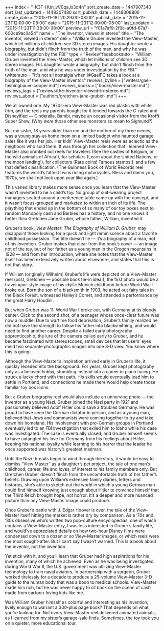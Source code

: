+++
index = "-K3T-HUn_vV0qaJx3d4n"
sort_create_date = 1447907340
sort_last_updated = 1448307480
sort_publish_date = 1448308800
create_date = "2015-11-18T20:29:00-08:00"
publish_date = "2015-11-23T12:00:00-08:00"
date = "2015-11-23T12:00:00-08:00"
last_updated = "2015-11-23T11:38:00-08:00"
preview_url = "f01a7af9-2f0c-a0fd-67a7-600ca9ac0a54"
name = "The inventor, viewed in stereo"
title = "The inventor, viewed in stereo"
dek = "William Gruber invented the View-Master, which let millions of children see 3D stereo images. His daughter wrote a biography, but didn't flinch from the truth of the man, and why he was under investigation by the FBI."
type = "Review"facebookauto = "William Gruber invented the View-Master, which let millions of children see 3D stereo images. His daughter wrote a biography, but didn't flinch from the truth of the man, and why he was under investigation by the FBI."
twitterauto = "It's not all nostalgia when @GaelFC takes a look at a biography of the View-Master inventor."
reviews_byline = ["writers/gael-fashingbauer-cooper.md"]
reviews_books = ["books/view-master.md"]
reviews_tags = ["reviews/the-inventor-viewed-in-stereo.md"]
reviews_about = ["authors/gretchen-jane-gruber-.md"]
+++

We all owned one. My 1970s-era View-Master was red plastic with white trim, and the reels my parents bought for it tended towards the G-rated and Disneyified   &mdash;  Cinderella, Bambi, maybe an occasional visitor from the Krofft Super Show. (Why _were_ those other sea monsters so mean to Sigmund?) 

But my sister, 18 years older than me and the mother of my three nieces, was a young stay-at-home mom on a limited budget who haunted garage sales like it was her job. Her kids’ View-Master reels were as eclectic as the neighbors who sold them. It was through her collection that I learned View-Master also cranked out reels for travelers (See the castles of Belgium, or the wild animals of Africa!), for scholars (Learn about the United Nations, or the moon landing!), for collectors (Rare coins! Famous stamps!), and a few that defied classification. (The Guinness Book of World Records reel features the world’s fattest twins riding motorcycles. Bless and damn you, 1970s, we shall not look upon your like again.)

This varied library makes more sense once you learn that the View-Master wasn’t invented to be a child’s toy. No group of suit-wearing project managers seated around a conference table came up with the concept, and it wasn’t focus-grouped and marketed to within an inch of its life. The plaything that ended up in the bottom of so many of our toy boxes next to random Monopoly cash and Barbies has a history, and no one knows it better than Gretchen Jane Gruber, whose father, William, invented it.

Gruber’s book, _View Master: The Biography of William B. Gruber_, may disappoint those looking for a quick and light reminiscence about a favorite childhood possession. The title doesn’t lie &mdash; it’s a biography of a man, not of his invention. Gruber makes that clear from the book’s cover &mdash; an image not of the toy, but of her father as a young man in the Oregon mountains in 1928 &mdash; and from her introduction, where she notes that the View-Master itself has been extensively written about elsewhere, and states that this is not that story.

<div class="break"></div>

If William (originally Wilhelm) Gruber’s life were depicted on a View-Master reel (psst, Gretchen  &mdash; possible book tie-in idea!), the first photo would be a travelogue-style image of his idyllic Munich childhood before World War I broke out. Born the son of a blacksmith in 1903, he acted out fairy tales in the Black Forest, witnessed Halley’s Comet, and attended a performance by the great Harry Houdini.

But when Gruber was 11, World War I broke out, with Germany at its bloody center. Click to the second shot, of a teenager whose once-clear future was now a muddle. Due to wartime food deprivation, Gruber’s family realized he did not have the strength to follow his father into blacksmithing, and would need to find another career. Despite a failed early photography apprenticeship, the lure of the camera called early to Gruber, and he became fascinated with stereoscopes, small devices that let users’ eyes meld two separate photographic images into one 3-D view. You know where this is going.

Although the View-Master’s inspiration arrived early in Gruber’s life, it quickly receded into the background. For years, Gruber kept photography only as a beloved hobby, stumbling instead into a career in piano tuning. He struck a lucky chord with that path. His skills would eventually lead him to settle in Portland, and connections he made there would help create those familiar toy box icons.

But a Gruber biography reel would also include an unnerving photo &mdash; the inventor as a young Nazi. Gruber joined the Nazi party in 1921 and passionately believed Adolf Hitler could save a troubled Germany. He was proud to have seen the German dictator in person, and as a young man, believed that Jews and communists were coming together to try and take down his homeland. His involvement with pro-German groups in Portland eventually led to an FBI investigation that exiled him to Idaho while his case was investigated. The case is eventually closed, and Gruber himself seems to have untangled his love for Germany from his feelings about Hitler, keeping his national loyalty while learning to his horror that the leader he once supported was history’s greatest madman.

Until the Nazi threads begin to wind through the story, it would be easy to dismiss “View Master” as a daughter’s pet project, the tale of one man’s childhood, career, life and loves, of interest to his family members only. But Gretchen Gruber doesn’t flinch from the uncomfortable truth of her father’s beliefs. Drawing upon William’s extensive family diaries, letters and histories, she’s able to sketch out the world in which a young German man could find himself knowing just enough about Hitler to convince himself that the Third Reich brought hope, not horror. It’s a deeper and more nuanced picture than any View-Master image could produce.

Once Gruber’s battle with J. Edgar Hoover is over, the tale of the View-Master itself hitting the market is rather dry by comparison. As a ‘70s and ‘80s obsessive who’s written two pop-culture encyclopedias, one of which contains a View-Master entry, I was less interested in Gruber’s family life, and would’ve appreciated details on how two-hour Disney films were condensed down to a dozen or so View-Master images, or which reels were the most sought-after. But I can’t say I wasn’t warned. This is a book about the inventor, not the invention. 

Yet stick with it, and you’ll learn that Gruber had high aspirations for his invention, many of which he achieved. Even as he was being investigated during World War II, the U.S. government was utilizing View-Master technology to train naval aviators. In partnership with a surgeon, Gruber worked tirelessly for a decade to produce a 25-volume View-Master 3-D guide to the human body that was a boon to medical schools. View-Master made him rich, but he was never happy to sit back on the ocean of cash made from cartoon-loving kids like me.

Was William Gruber himself as colorful and interesting as his invention, lively enough to warrant a 300-plus page book? That depends on what you’re looking for. Not every View-Master reel delivered animated animals, as I learned from my sister’s garage-sale finds. Sometimes, the toy took you on a quieter, more educational tour.